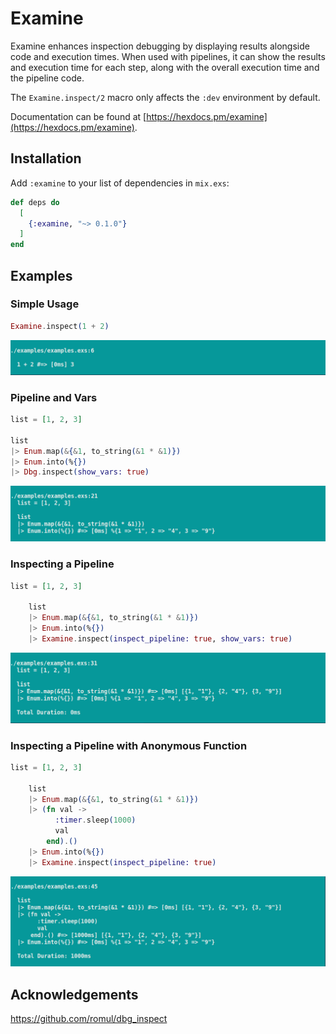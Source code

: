 # Examine

Examine enhances inspection debugging by displaying results alongside code and execution times. When used with pipelines, it can show the results and execution time for each step, along with the overall execution time and the pipeline code.

The `Examine.inspect/2` macro only affects the `:dev` environment by default.

Documentation can be found at [https://hexdocs.pm/examine](https://hexdocs.pm/examine).

## Installation

Add `:examine` to your list of dependencies in `mix.exs`:

```elixir
def deps do
  [
    {:examine, "~> 0.1.0"}
  ]
end
```

## Examples

### Simple Usage
```elixir
Examine.inspect(1 + 2)
```
![Example 1 Screenshot](examples/images/example_1.png)

### Pipeline and Vars
```elixir
list = [1, 2, 3]

list
|> Enum.map(&{&1, to_string(&1 * &1)})
|> Enum.into(%{})
|> Dbg.inspect(show_vars: true)
```
![Example 3 Screenshot](examples/images/example_3.png)

### Inspecting a Pipeline
```elixir
list = [1, 2, 3]

    list
    |> Enum.map(&{&1, to_string(&1 * &1)})
    |> Enum.into(%{})
    |> Examine.inspect(inspect_pipeline: true, show_vars: true)
```
![Example 4 Screenshot](examples/images/example_4.png)

### Inspecting a Pipeline with Anonymous Function
```elixir
list = [1, 2, 3]

    list
    |> Enum.map(&{&1, to_string(&1 * &1)})
    |> (fn val ->
          :timer.sleep(1000)
          val
        end).()
    |> Enum.into(%{})
    |> Examine.inspect(inspect_pipeline: true)
```
![Example 5 Screenshot](examples/images/example_5.png)

## Acknowledgements

https://github.com/romul/dbg_inspect
